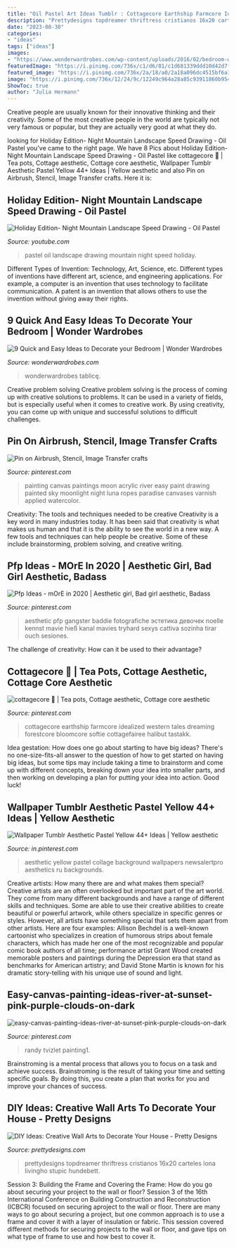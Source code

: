 ```yaml
---
title: "Oil Pastel Art Ideas Tumblr : Cottagecore Earthship Farmcore Idealized Western Tales Dreaming Forestcore Bloomcore Softie Cottagefairee Halibut Tastakk"
description: "Prettydesigns topdreamer thriftress cristianos 16x20 carteles lona livingho stupic hundebett"
date: "2023-08-30"
categories:
- "ideas"
tags: ["ideas"]
images:
- "https://www.wonderwardrobes.com/wp-content/uploads/2016/02/bedroom-wall-art-9.jpg"
featuredImage: "https://i.pinimg.com/736x/c1/d6/81/c1d681339ddd10d42d7f7d3d57bf2ab8--easy-paintings-canvas-paintings.jpg"
featured_image: "https://i.pinimg.com/736x/2a/18/a0/2a18a096dc4515bf6a1ae2ce620e9010.jpg"
image: "https://i.pinimg.com/736x/12/24/9c/12249c964a28a85c93911860b9542bd4.jpg"
ShowToc: true
author: "Julia Hermann"
---
```



Creative people are usually known for their innovative thinking and their creativity. Some of the most creative people in the world are typically not very famous or popular, but they are actually very good at what they do.

	

		
looking for Holiday Edition- Night Mountain Landscape Speed Drawing - Oil Pastel you've came to the right page. We have 8 Pics about Holiday Edition- Night Mountain Landscape Speed Drawing - Oil Pastel like cottagecore 🍃 | Tea pots, Cottage aesthetic, Cottage core aesthetic, Wallpaper Tumblr Aesthetic Pastel Yellow 44+ Ideas | Yellow aesthetic and also Pin on Airbrush, Stencil, Image Transfer crafts. Here it is:
		
    
## Holiday Edition- Night Mountain Landscape Speed Drawing - Oil Pastel

<img loading=lazy src="https://i.ytimg.com/vi/KyiegeL1pPs/maxresdefault.jpg" onerror="this.onerror=null;this.src='https://tse4.mm.bing.net/th?id=OIP.LTrRUagjS9v7H6SnLR1DugHaEK&amp;pid=15.1';" alt="Holiday Edition- Night Mountain Landscape Speed Drawing - Oil Pastel">

_Source: youtube.com_

>pastel oil landscape drawing mountain night speed holiday. 

	

Different Types of Invention: Technology, Art, Science, etc.
Different types of inventions have different art, science, and engineering applications. For example, a computer is an invention that uses technology to facilitate communication. A patent is an invention that allows others to use the invention without giving away their rights.

    
## 9 Quick And Easy Ideas To Decorate Your Bedroom | Wonder Wardrobes

<img loading=lazy src="https://www.wonderwardrobes.com/wp-content/uploads/2016/02/bedroom-wall-art-9.jpg" onerror="this.onerror=null;this.src='https://tse2.mm.bing.net/th?id=OIP.sFw9T20IRkJlF8rr879UKwHaGI&amp;pid=15.1';" alt="9 Quick and Easy Ideas to Decorate your Bedroom | Wonder Wardrobes">

_Source: wonderwardrobes.com_

>wonderwardrobes tablicę. 

	

Creative problem solving
Creative problem solving is the process of coming up with creative solutions to problems. It can be used in a variety of fields, but is especially useful when it comes to creative work. By using creativity, you can come up with unique and successful solutions to difficult challenges.

    
## Pin On Airbrush, Stencil, Image Transfer Crafts

<img loading=lazy src="https://i.pinimg.com/736x/c1/d6/81/c1d681339ddd10d42d7f7d3d57bf2ab8--easy-paintings-canvas-paintings.jpg" onerror="this.onerror=null;this.src='https://tse4.mm.bing.net/th?id=OIP.7BqJkeRzQv-IYcLG-eQgbAHaJ4&amp;pid=15.1';" alt="Pin on Airbrush, Stencil, Image Transfer crafts">

_Source: pinterest.com_

>painting canvas paintings moon acrylic river easy paint drawing painted sky moonlight night luna ropes paradise canvases varnish applied watercolor. 

	

Creativity: The tools and techniques needed to be creative
Creativity is a key word in many industries today. It has been said that creativity is what makes us human and that it is the ability to see the world in a new way. A few tools and techniques can help people be creative. Some of these include brainstorming, problem solving, and creative writing.

    
## Pfp Ideas - MOrE In 2020 | Aesthetic Girl, Bad Girl Aesthetic, Badass

<img loading=lazy src="https://i.pinimg.com/736x/4c/63/70/4c6370976da98e1fc95765187e67fe70.jpg" onerror="this.onerror=null;this.src='https://tse3.mm.bing.net/th?id=OIP.TT-cQ4sOg4tPhrCkHpddxQHaNJ&amp;pid=15.1';" alt="Pfp Ideas - mOrE in 2020 | Aesthetic girl, Bad girl aesthetic, Badass">

_Source: pinterest.com_

>aesthetic pfp gangster baddie fotografiche эстетика девочек noelle kennst mavie hieß kanal mavies tryhard sexys cattiva sozinha tirar ouch sesiones. 

	

The challenge of creativity: How can it be used to their advantage?
 

    
## Cottagecore 🍃 | Tea Pots, Cottage Aesthetic, Cottage Core Aesthetic

<img loading=lazy src="https://i.pinimg.com/736x/2a/18/a0/2a18a096dc4515bf6a1ae2ce620e9010.jpg" onerror="this.onerror=null;this.src='https://tse2.mm.bing.net/th?id=OIP.r7_X1j-O29AjXw15mf2uXgHaHa&amp;pid=15.1';" alt="cottagecore 🍃 | Tea pots, Cottage aesthetic, Cottage core aesthetic">

_Source: pinterest.com_

>cottagecore earthship farmcore idealized western tales dreaming forestcore bloomcore softie cottagefairee halibut tastakk. 

	

Idea gestation: How does one go about starting to have big ideas?
There's no one-size-fits-all answer to the question of how to get started on having big ideas, but some tips may include taking a time to brainstorm and come up with different concepts, breaking down your idea into smaller parts, and then working on developing a plan for putting your idea into action. Good luck!

    
## Wallpaper Tumblr Aesthetic Pastel Yellow 44+ Ideas | Yellow Aesthetic

<img loading=lazy src="https://i.pinimg.com/736x/05/db/bb/05dbbbcc02f256ddf973c0f0b3b79273.jpg" onerror="this.onerror=null;this.src='https://tse1.mm.bing.net/th?id=OIP.bknIceaHVEo7pgWmPlXOgQAAAA&amp;pid=15.1';" alt="Wallpaper Tumblr Aesthetic Pastel Yellow 44+ Ideas | Yellow aesthetic">

_Source: in.pinterest.com_

>aesthetic yellow pastel collage background wallpapers newsalertpro aesthetics ru backgrounds. 

	

Creative artists: How many there are and what makes them special?
Creative artists are an often overlooked but important part of the art world. They come from many different backgrounds and have a range of different skills and techniques. Some are able to use their creative abilities to create beautiful or powerful artwork, while others specialize in specific genres or styles. However, all artists have something special that sets them apart from other artists. Here are four examples: 
Allison Bechdel is a well-known cartoonist who specializes in creation of humorous strips about female characters, which has made her one of the most recognizable and popular comic book authors of all time; performance artist Grant Wood created memorable posters and paintings during the Depression era that stand as benchmarks for American artistry; and David Stone Martin is known for his dramatic story-telling with his unique use of sound and light.

    
## Easy-canvas-painting-ideas-river-at-sunset-pink-purple-clouds-on-dark

<img loading=lazy src="https://i.pinimg.com/736x/12/24/9c/12249c964a28a85c93911860b9542bd4.jpg" onerror="this.onerror=null;this.src='https://tse2.mm.bing.net/th?id=OIP.syElN6CYybxdYW4rxvCXFQHaJ5&amp;pid=15.1';" alt="easy-canvas-painting-ideas-river-at-sunset-pink-purple-clouds-on-dark">

_Source: pinterest.com_

>randy tvizlet painting1. 

	

Brainstroming is a mental process that allows you to focus on a task and achieve success. Brainstroming is the result of taking your time and setting specific goals. By doing this, you create a plan that works for you and improve your chances of success.

    
## DIY Ideas: Creative Wall Arts To Decorate Your House - Pretty Designs

<img loading=lazy src="http://www.prettydesigns.com/wp-content/uploads/2014/04/Wall-Canvas-Art.jpg" onerror="this.onerror=null;this.src='https://tse4.mm.bing.net/th?id=OIP.Z4v_TNCr45ue1DQWEHWXpAHaJ3&amp;pid=15.1';" alt="DIY Ideas: Creative Wall Arts to Decorate Your House - Pretty Designs">

_Source: prettydesigns.com_

>prettydesigns topdreamer thriftress cristianos 16x20 carteles lona livingho stupic hundebett. 

	

Session 3: Building the Frame and Covering the Frame: How do you go about securing your project to the wall or floor?
Session 3 of the 16th International Conference on Building Construction and Reconstruction (ICBCR) focused on securing aproject to the wall or floor. There are many ways to go about securing a project, but one common approach is to use a frame and cover it with a layer of insulation or fabric. This session covered different methods for securing projects to the wall or floor, and gave tips on what type of frame to use and how best to cover it.

